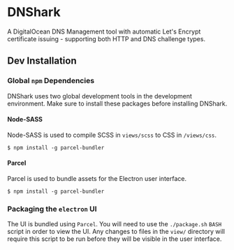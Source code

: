 # DNShark
A DigitalOcean DNS Management tool with automatic Let's Encrypt certificate issuing - supporting both HTTP and DNS challenge types.

## Dev Installation
### Global `npm` Dependencies
DNShark uses two global development tools in the development environment.
Make sure to install these packages before installing DNShark.

#### Node-SASS
Node-SASS is used to compile SCSS in `views/scss` to CSS in `/views/css`.
```shell
$ npm install -g parcel-bundler
```

#### Parcel
Parcel is used to bundle assets for the Electron user interface.
```shell
$ npm install -g parcel-bundler
```

### Packaging the `electron` UI
The UI is bundled using `Parcel`.  You will need to use the `./package.sh` `BASH` script in order to view the UI.  Any changes to files in the `view/` directory will require this script to be run before they will be visible in the user interface.